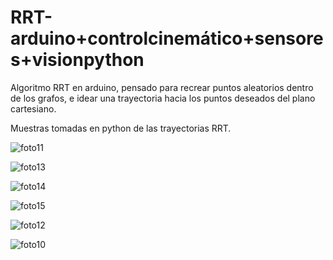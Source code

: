 # RRT-arduino+controlcinemático+sensores+visionpython
 Algoritmo RRT en arduino, pensado para recrear  puntos aleatorios dentro de los grafos, e idear una trayectoria hacia  los puntos deseados del plano cartesiano.
 
Muestras tomadas en python de las trayectorias RRT.

![foto11](https://user-images.githubusercontent.com/77483327/169848376-5da71301-af7b-4a43-90dc-e3b26ed24bc6.png)

![foto13](https://user-images.githubusercontent.com/77483327/169848807-4da27a9d-e68e-47db-a6fd-bf97c66bc6e4.png)

![foto14](https://user-images.githubusercontent.com/77483327/169848815-8bc40a68-7659-4b2c-a81a-f0445851fb5d.png)

![foto15](https://user-images.githubusercontent.com/77483327/169848816-82183692-4a7f-4d50-99d6-9d8f37df3c0d.png)

![foto12](https://user-images.githubusercontent.com/77483327/169848822-c2025289-70bd-4d30-b145-3173bcba828a.png)

![foto10](https://user-images.githubusercontent.com/77483327/169848820-97751f16-4d66-45dd-8d0a-7e40db1db826.png)


